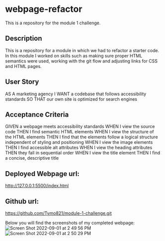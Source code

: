# webpage-refactor
This is a repository for the module 1 challenge.

## Description
This is a repository for a module in which we had to refactor a starter code. In this module I worked on skills such as making sure proper HTML semantics were used, working with the git flow and adjusting links for CSS and HTML pages.

## User Story
AS A marketing agency
I WANT a codebase that follows accessibility standards
SO THAT our own site is optimized for search engines

## Acceptance Criteria
GIVEN a webpage meets accessibility standards
WHEN I view the source code
THEN I find semantic HTML elements
WHEN I view the structure of the HTML elements
THEN I find that the elements follow a logical structure independent of styling and positioning
WHEN I view the image elements
THEN I find accessible alt attributes
WHEN I view the heading attributes
THEN they fall in sequential order
WHEN I view the title element
THEN I find a concise, descriptive title

## Deployed Webpage url:
http://127.0.0.1:5500/index.html 

## Github url: 
https://github.com/Tymo821/module-1-challenge.git 

Below you will find the screenshots of my completed webpage:
![Screen Shot 2022-09-01 at 2 49 56 PM](https://user-images.githubusercontent.com/93955240/187990691-20418a99-0ae5-4e32-9497-efffe57b8468.png)
![Screen Shot 2022-09-01 at 2 50 29 PM](https://user-images.githubusercontent.com/93955240/187990707-99d5197f-15c5-488e-abbb-95ec8277c885.png)

